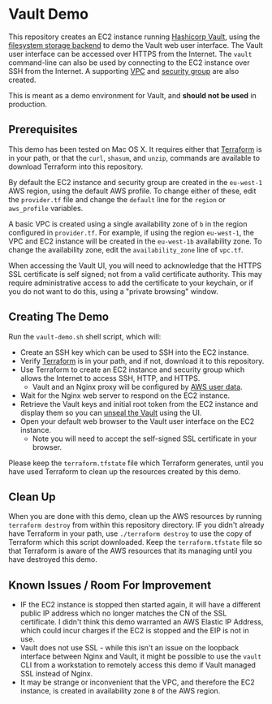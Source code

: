 # Vault Demo

This repository creates an EC2 instance running [Hashicorp Vault][], using the [filesystem storage backend][] to demo the Vault web user interface. The Vault user interface can be accessed over HTTPS from the Internet. The `vault` command-line can also be used by connecting to the EC2 instance over SSH from the Internet. A supporting [VPC][] and [security group][] are also created.

This is meant as a demo environment for Vault, and **should not be used** in production.


## Prerequisites
This demo has been tested on Mac OS X. It requires either that [Terraform][] is in your path, or that the `curl`, `shasum`, and `unzip`, commands are available to download Terraform into this repository.

By default the EC2 instance and security group are created in the `eu-west-1` AWS region, using the default AWS profile. To change either of these, edit the `provider.tf` file and change the `default` line for the `region` or `aws_profile` variables.

A basic VPC is created using a single availability zone of `b` in the region configured in `provider.tf`. For example, if using the region `eu-west-1`, the VPC and EC2 instance will be created in the `eu-west-1b` availability zone. To change the availability zone, edit the `availability_zone` line of `vpc.tf`.

When accessing the Vault UI, you will need to acknowledge that the HTTPS SSL certificate is self signed; not from a valid certificate authority. This may require administrative access to add the certificate to your keychain, or if you do not want to do this, using a "private browsing" window.

## Creating The Demo
Run the `vault-demo.sh` shell script, which will:

* Create an SSH key which can be used to SSH into the EC2 instance.
* Verify [Terraform][] is in your path, and if not, download it to this repository.
* Use Terraform to create an EC2 instance and security group which allows the Internet to access SSH, HTTP, and HTTPS.
	* Vault and an Nginx proxy will be configured by [AWS user data][].
* Wait for the Nginx web server to respond on the EC2 instance.
* Retrieve the Vault keys and initial root token from the EC2 instance and display them so you can [unseal the Vault][] using the UI.
* Open your default web browser to the Vault user interface on the EC2 instance.
	* Note you will need to accept the self-signed SSL certificate in your browser.

Please keep the `terraform.tfstate` file which Terraform generates, until you have used Terraform to clean up the resources created by this demo.

## Clean Up
When you are done with this demo, clean up the AWS resources by running `terraform destroy` from within this repository directory. IF you didn't already have Terraform in your path, use `./terraform destroy` to use the copy of Terraform which this script downloaded. Keep the `terraform.tfstate` file so that Terraform is aware of the AWS resources that its managing until you have destroyed this demo.

## Known Issues / Room For Improvement

* IF the EC2 instance is stopped then started again, it will have a different public IP address which no longer matches the CN of the SSL certificate. I didn't think this demo warranted an AWS Elastic IP Address, which could incur charges if the EC2 is stopped and the EIP is not in use.
* Vault does not use SSL - while this isn't an issue on the loopback interface between Nginx and Vault, it might be possible to use the `vault` CLI from a workstation to remotely access this demo if Vault managed SSL instead of Nginx.
* It may be strange or inconvenient that the VPC, and therefore the EC2 instance, is created in availability zone `B` of the AWS region.



[Hashicorp Vault]: https://www.vaultproject.io/

[filesystem storage backend]: https://www.vaultproject.io/docs/configuration/storage/filesystem.html

[VPC]: https://aws.amazon.com/vpc/

[security group]: https://docs.aws.amazon.com/AmazonVPC/latest/UserGuide/VPC_SecurityGroups.html

[Terraform]: http://www.terraform.io

[AWS user data]: https://docs.aws.amazon.com/AWSEC2/latest/UserGuide/user-data.html

[unseal the Vault]: https://www.vaultproject.io/docs/concepts/seal.html
